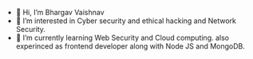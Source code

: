
- 👋 Hi, I’m Bhargav Vaishnav
- 👀 I’m interested in Cyber security and ethical hacking and Network Security.
- 🌱 I’m currently learning Web Security and Cloud computing. also experinced as frontend developer along with Node JS and MongoDB.
  


<!---
bhargavvaishnav/bhargavvaishnav is a ✨ special ✨ repository because its `README.md` (this file) appears on your GitHub profile.
You can click the Preview link to take a look at your changes.
--->
